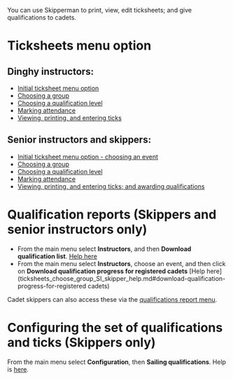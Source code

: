 
You can use Skipperman to print, view, edit ticksheets; and give qualifications to cadets.

# Ticksheets menu option

## Dinghy instructors:

- [Initial ticksheet menu option](ticksheets_help.md) 
- [Choosing a group](ticksheets_choose_group_help.md)
- [Choosing a qualification level](ticksheets_levels_help.md)
- [Marking attendance](mark_attendance_help.md)
- [Viewing, printing, and entering ticks](ticksheet_entry_help.md)


## Senior instructors and skippers:

- [Initial ticksheet menu option - choosing an event](ticksheets_SI_skipper_help.md)
- [Choosing a group](ticksheets_choose_group_SI_skipper_help.md)
- [Choosing a qualification level](ticksheets_choose_levels_SI_skipper_help.md)
- [Marking attendance](mark_attendance_help.md)
- [Viewing, printing, and entering ticks; and awarding qualifications](ticksheet_entry_help_SI.md)

# Qualification reports (Skippers and senior instructors only)

- From the main menu select **Instructors**, and then **Download qualification list**. [Help here](ticksheets_SI_skipper_help.md#download-qualification-list)
- From the main menu select **Instructors**, choose an event, and then click on **Download qualification progress for registered cadets** [Help here](ticksheets_choose_group_SI_skipper_help.md#download-qualification-progress-for-registered cadets)

Cadet skippers can also access these via the [qualifications report menu](qualifications_report_help.md).

# Configuring the set of qualifications and ticks (Skippers only)

From the main menu select **Configuration**, then **Sailing qualifications**. Help is [here](configuration_help.md#sailing-qualifications).
